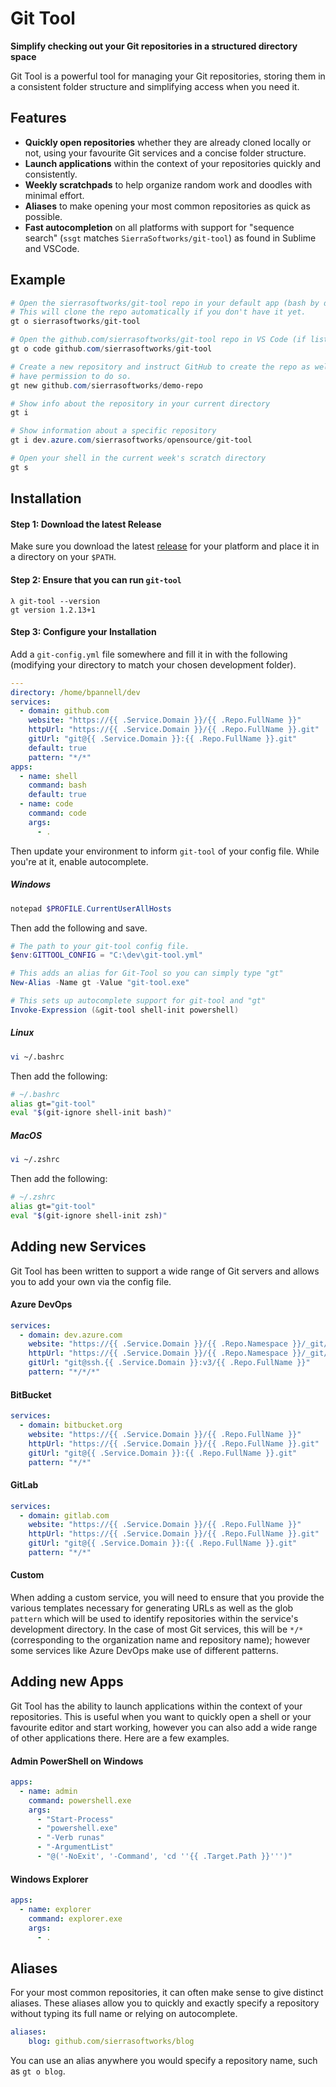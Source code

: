 # Git Tool
**Simplify checking out your Git repositories in a structured directory space**

Git Tool is a powerful tool for managing your Git repositories, storing them in
a consistent folder structure and simplifying access when you need it.

## Features
 - **Quickly open repositories** whether they are already cloned locally or not, using your favourite Git services and a concise folder structure.
 - **Launch applications** within the context of your repositories quickly and consistently.
 - **Weekly scratchpads** to help organize random work and doodles with minimal effort.
 - **Aliases** to make opening your most common repositories as quick as possible.
 - **Fast autocompletion** on all platforms with support for "sequence search" (`ssgt` matches `SierraSoftworks/git-tool`) as found in Sublime and VSCode.

## Example

```powershell
# Open the sierrasoftworks/git-tool repo in your default app (bash by default)
# This will clone the repo automatically if you don't have it yet.
gt o sierrasoftworks/git-tool

# Open the github.com/sierrasoftworks/git-tool repo in VS Code (if listed in your config)
gt o code github.com/sierrasoftworks/git-tool

# Create a new repository and instruct GitHub to create the repo as well, if you
# have permission to do so.
gt new github.com/sierrasoftworks/demo-repo

# Show info about the repository in your current directory
gt i

# Show information about a specific repository
gt i dev.azure.com/sierrasoftworks/opensource/git-tool

# Open your shell in the current week's scratch directory
gt s
```

## Installation

#### Step 1: Download the latest Release
Make sure you download the latest [release][] for your platform and place it in a directory on your `$PATH`.

#### Step 2: Ensure that you can run `git-tool`

```
λ git-tool --version
gt version 1.2.13+1
```

#### Step 3: Configure your Installation
Add a `git-config.yml` file somewhere and fill it in with the following (modifying your directory to match your chosen development folder).

```yaml
---
directory: /home/bpannell/dev
services:
  - domain: github.com
    website: "https://{{ .Service.Domain }}/{{ .Repo.FullName }}"
    httpUrl: "https://{{ .Service.Domain }}/{{ .Repo.FullName }}.git"
    gitUrl: "git@{{ .Service.Domain }}:{{ .Repo.FullName }}.git"
    default: true
    pattern: "*/*"
apps:
  - name: shell
    command: bash
    default: true
  - name: code
    command: code
    args:
      - .
```

Then update your environment to inform `git-tool` of your config file. While you're at it, enable autocomplete.

##### Windows
```powershell
notepad $PROFILE.CurrentUserAllHosts
```

Then add the following and save.

```powershell
# The path to your git-tool config file.
$env:GITTOOL_CONFIG = "C:\dev\git-tool.yml"

# This adds an alias for Git-Tool so you can simply type "gt"
New-Alias -Name gt -Value "git-tool.exe"

# This sets up autocomplete support for git-tool and "gt"
Invoke-Expression (&git-tool shell-init powershell)
```

##### Linux
```bash
vi ~/.bashrc
```

Then add the following:

```bash
# ~/.bashrc
alias gt="git-tool"
eval "$(git-ignore shell-init bash)"
```

##### MacOS
```zsh
vi ~/.zshrc
```

Then add the following:

```zsh
# ~/.zshrc
alias gt="git-tool"
eval "$(git-ignore shell-init zsh)"
```

## Adding new Services
Git Tool has been written to support a wide range of Git servers and allows you to add your own via the config file.

#### Azure DevOps
```yaml
services:
  - domain: dev.azure.com
    website: "https://{{ .Service.Domain }}/{{ .Repo.Namespace }}/_git/{{ .Repo.Name }}"
    httpUrl: "https://{{ .Service.Domain }}/{{ .Repo.Namespace }}/_git/{{ .Repo.Name }}"
    gitUrl: "git@ssh.{{ .Service.Domain }}:v3/{{ .Repo.FullName }}"
    pattern: "*/*/*"
```

#### BitBucket
```yaml
services:
  - domain: bitbucket.org
    website: "https://{{ .Service.Domain }}/{{ .Repo.FullName }}"
    httpUrl: "https://{{ .Service.Domain }}/{{ .Repo.FullName }}.git"
    gitUrl: "git@{{ .Service.Domain }}:{{ .Repo.FullName }}.git"
    pattern: "*/*"
```

#### GitLab
```yaml
services:
  - domain: gitlab.com
    website: "https://{{ .Service.Domain }}/{{ .Repo.FullName }}"
    httpUrl: "https://{{ .Service.Domain }}/{{ .Repo.FullName }}.git"
    gitUrl: "git@{{ .Service.Domain }}:{{ .Repo.FullName }}.git"
    pattern: "*/*"
```

#### Custom
When adding a custom service, you will need to ensure that you provide the various templates necessary for generating URLs
as well as the glob `pattern` which will be used to identify repositories within the service's development directory. In
the case of most Git services, this will be `*/*` (corresponding to the organization name and repository name); however some
services like Azure DevOps make use of different patterns.

## Adding new Apps
Git Tool has the ability to launch applications within the context of your repositories. This is useful when you want to
quickly open a shell or your favourite editor and start working, however you can also add a wide range of other applications
there. Here are a few examples.

#### Admin PowerShell on Windows
```yaml
apps:
  - name: admin
    command: powershell.exe
    args:
      - "Start-Process"
      - "powershell.exe"
      - "-Verb runas"
      - "-ArgumentList"
      - "@('-NoExit', '-Command', 'cd ''{{ .Target.Path }}''')"
```

#### Windows Explorer
```yaml
apps:
  - name: explorer
    command: explorer.exe
    args:
      - .
```

## Aliases
For your most common repositories, it can often make sense to give distinct aliases. These aliases allow you to quickly and
exactly specify a repository without typing its full name or relying on autocomplete.

```yaml
aliases:
    blog: github.com/sierrasoftworks/blog
```

You can use an alias anywhere you would specify a repository name, such as `gt o blog`.

[release]: https://github.com/SierraSoftworks/git-tool/releases
